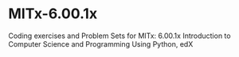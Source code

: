 # MITx-6.00.1x
Coding exercises and Problem Sets for MITx: 6.00.1x Introduction to Computer Science and Programming Using Python, edX
